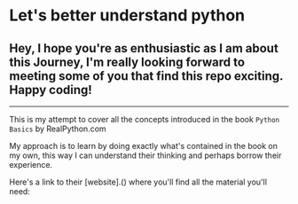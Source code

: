 # Let's better understand python
## Hey, I hope you're as enthusiastic as I am about this Journey, I'm really looking forward to meeting some of you that find this repo exciting. Happy coding!  
---

This is my attempt to cover all the concepts introduced in the book `Python Basics` by RealPython.com

My approach is to learn by doing exactly what's contained in the book on my own, this way I can understand their thinking and perhaps borrow their experience.


Here's a link to their [website].() where you'll find all the material you'll need:
